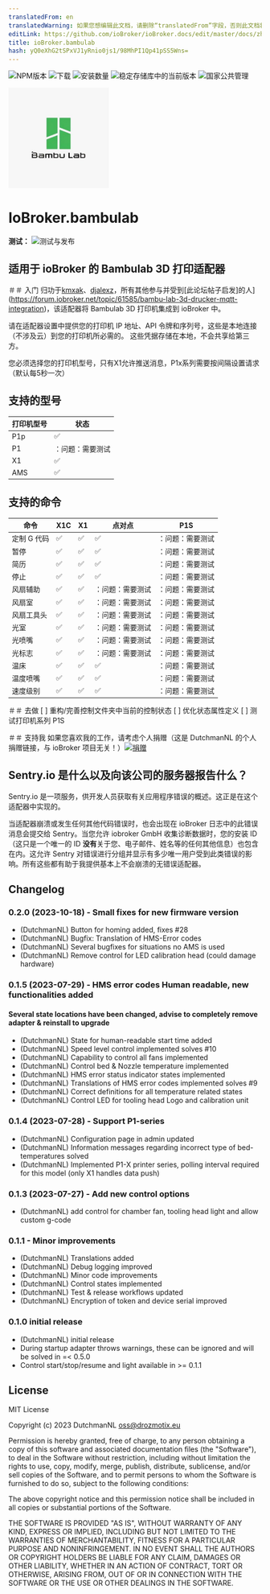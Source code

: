 ```yaml
---
translatedFrom: en
translatedWarning: 如果您想编辑此文档，请删除“translatedFrom”字段，否则此文档将再次自动翻译
editLink: https://github.com/ioBroker/ioBroker.docs/edit/master/docs/zh-cn/adapterref/iobroker.bambulab/README.md
title: ioBroker.bambulab
hash: yQ0eXhG2tSPxVJ1yRnio0js1/98MhPI1Qp41pSS5Wns=
---
```

![NPM版本](https://img.shields.io/npm/v/iobroker.bambulab.svg)
![下载](https://img.shields.io/npm/dm/iobroker.bambulab.svg)
![安装数量](https://iobroker.live/badges/bambulab-installed.svg)
![稳定存储库中的当前版本](https://iobroker.live/badges/bambulab-stable.svg)
![国家公共管理](https://nodei.co/npm/iobroker.bambulab.png?downloads=true)

<img src="admin/bambulab.png" alt="标识" width="200"/>

# IoBroker.bambulab
**测试：** ![测试与发布](https://github.com/DrozmotiX/ioBroker.bambulab/workflows/Test%20and%20Release/badge.svg)

## 适用于 ioBroker 的 Bambulab 3D 打印适配器
＃＃ 入门
归功于[kmxak](https://forum.iobroker.net/user/kmxak)、[djalexz](https://forum.iobroker.net/user/djalexz)，所有其他参与并受到[此论坛帖子启发]的人](https://forum.iobroker.net/topic/61585/bambu-lab-3d-drucker-mqtt-integration)，该适配器将 Bambulab 3D 打印机集成到 ioBroker 中。

请在适配器设置中提供您的打印机 IP 地址、API 令牌和序列号，这些是本地连接（不涉及云）到您的打印机所必需的。
这些凭据存储在本地，不会共享给第三方。

您必须选择您的打印机型号，只有X1允许推送消息，P1x系列需要按间隔设置请求（默认每5秒一次）

## 支持的型号
|打印机型号 |状态 |
|---------------|-------------------------|
| P1p | :white_check_mark: |
| P1 | ：问题：需要测试|
| X1 | :white_check_mark: |
| AMS | :white_check_mark: |

## 支持的命令
|命令| X1C | X1 |点对点 | P1S |
|--------------------|---------------------|---------------------|--------------------------|--------------------------|
|定制 G 代码 | :white_check_mark: | :white_check_mark: | :white_check_mark: | ：问题：需要测试|
|暂停| :white_check_mark: | :white_check_mark: | :white_check_mark: | ：问题：需要测试|
|简历 | :white_check_mark: | :white_check_mark: | :white_check_mark: | ：问题：需要测试|
|停止| :white_check_mark: | :white_check_mark: | :white_check_mark: | ：问题：需要测试|
|风扇辅助| :white_check_mark: | :white_check_mark: | ：问题：需要测试| ：问题：需要测试|
|风扇室| :white_check_mark: | :white_check_mark: | ：问题：需要测试| ：问题：需要测试|
|风扇工具头 | :white_check_mark: | :white_check_mark: | ：问题：需要测试| ：问题：需要测试|
|光室| :white_check_mark: | :white_check_mark: | ：问题：需要测试| ：问题：需要测试|
|光喷嘴 | :white_check_mark: | :white_check_mark: | ：问题：需要测试| ：问题：需要测试|
|光标志| :white_check_mark: | :white_check_mark: | ：问题：需要测试| ：问题：需要测试|
|温床| :white_check_mark: | :white_check_mark: | :white_check_mark: | ：问题：需要测试|
|温度喷嘴| :white_check_mark: | :white_check_mark: | :white_check_mark: | ：问题：需要测试|
|速度级别 | :white_check_mark: | :white_check_mark: | :white_check_mark: | ：问题：需要测试|

＃＃ 去做
[ ] 重构/完善控制文件夹中当前的控制状态 [ ] 优化状态属性定义 [ ] 测试打印机系列 P1S

＃＃ 支持我
如果您喜欢我的工作，请考虑个人捐赠（这是 DutchmanNL 的个人捐赠链接，与 ioBroker 项目无关！）[![捐赠](https://raw.githubusercontent.com/DrozmotiX/ioBroker.sourceanalytix/master/admin/button.png)](http://paypal.me/DutchmanNL)

## Sentry.io 是什么以及向该公司的服务器报告什么？
Sentry.io 是一项服务，供开发人员获取有关应用程序错误的概述。这正是在这个适配器中实现的。

当适配器崩溃或发生任何其他代码错误时，也会出现在 ioBroker 日志中的此错误消息会提交给 Sentry。当您允许 iobroker GmbH 收集诊断数据时，您的安装 ID（这只是一个唯一的 ID **没有**关于您、电子邮件、姓名等的任何其他信息）也包含在内。这允许 Sentry 对错误进行分组并显示有多少唯一用户受到此类错误的影响。所有这些都有助于我提供基本上不会崩溃的无错误适配器。

## Changelog
<!--
	Placeholder for the next version (at the beginning of the line):
	### **WORK IN PROGRESS**
-->
### 0.2.0 (2023-10-18) - Small fixes for new firmware version
* (DutchmanNL) Button for homing added, fixes #28
* (DutchmanNL) Bugfix: Translation of HMS-Error codes
* (DutchmanNL) Several bugfixes for situations no AMS is used
* (DutchmanNL) Remove control for LED calibration head (could damage hardware)

### 0.1.5 (2023-07-29) - HMS error codes Human readable, new functionalities added
#### Several state locations have been changed, advise to completely remove adapter & reinstall to upgrade
* (DutchmanNL) State for human-readable start time added
* (DutchmanNL) Speed level control implemented solves #10
* (DutchmanNL) Capability to control all fans implemented
* (DutchmanNL) Control bed & Nozzle temperature implemented
* (DutchmanNL) HMS error status indicator states implemented
* (DutchmanNL) Translations of HMS error codes implemented solves #9
* (DutchmanNL) Correct definitions for all temperature related states
* (DutchmanNL) Control LED for tooling head Logo and calibration unit

### 0.1.4 (2023-07-28) - Support P1-series
* (DutchmanNL) Configuration page in admin updated
* (DutchmanNL) Information messages regarding incorrect type of bed-temperatures solved
* (DutchmanNL) Implemented P1-X printer series, polling interval required for this model (only X1 handles data push)

### 0.1.3 (2023-07-27) - Add new control options
* (DutchmanNL) add control for chamber fan, tooling head light and allow custom g-code

### 0.1.1 - Minor improvements
* (DutchmanNL) Translations added
* (DutchmanNL) Debug logging improved
* (DutchmanNL) Minor code improvements
* (DutchmanNL) Control states implemented
* (DutchmanNL) Test & release workflows updated
* (DutchmanNL) Encryption of token and device serial improved

### 0.1.0 initial release
* (DutchmanNL) initial release
* During startup adapter throws warnings, these can be ignored and will be solved in =< 0.5.0
* Control start/stop/resume and light available in >= 0.1.1

## License
MIT License

Copyright (c) 2023 DutchmanNL <oss@drozmotix.eu>

Permission is hereby granted, free of charge, to any person obtaining a copy
of this software and associated documentation files (the "Software"), to deal
in the Software without restriction, including without limitation the rights
to use, copy, modify, merge, publish, distribute, sublicense, and/or sell
copies of the Software, and to permit persons to whom the Software is
furnished to do so, subject to the following conditions:

The above copyright notice and this permission notice shall be included in all
copies or substantial portions of the Software.

THE SOFTWARE IS PROVIDED "AS IS", WITHOUT WARRANTY OF ANY KIND, EXPRESS OR
IMPLIED, INCLUDING BUT NOT LIMITED TO THE WARRANTIES OF MERCHANTABILITY,
FITNESS FOR A PARTICULAR PURPOSE AND NONINFRINGEMENT. IN NO EVENT SHALL THE
AUTHORS OR COPYRIGHT HOLDERS BE LIABLE FOR ANY CLAIM, DAMAGES OR OTHER
LIABILITY, WHETHER IN AN ACTION OF CONTRACT, TORT OR OTHERWISE, ARISING FROM,
OUT OF OR IN CONNECTION WITH THE SOFTWARE OR THE USE OR OTHER DEALINGS IN THE
SOFTWARE.
